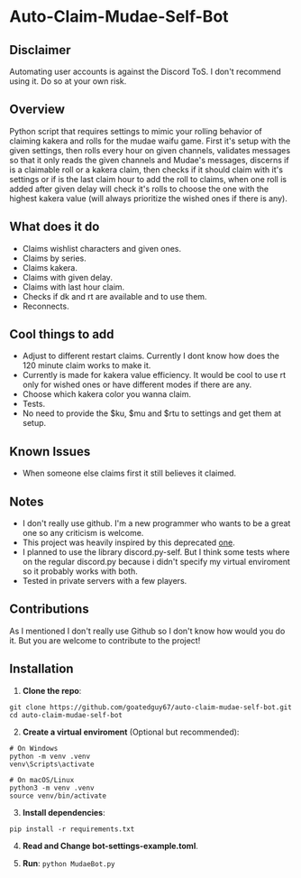 # Auto-Claim-Mudae-Self-Bot

## Disclaimer

Automating user accounts is against the Discord ToS. I don't recommend using it. Do so at your own risk.

## Overview

Python script that requires settings to mimic your rolling behavior of claiming kakera and rolls for the mudae waifu game. First it's setup with the given settings, then rolls every hour on given channels, validates messages so that it only reads the given channels and Mudae's messages, discerns if is a claimable roll or a kakera claim, then checks if it should claim with it's settings or if is the last claim hour to add the roll to claims, when one roll is added after given delay will check it's rolls to choose the one with the highest kakera value (will always prioritize the wished ones if there is any).

## What does it do

- Claims wishlist characters and given ones.
- Claims by series.
- Claims kakera.
- Claims with given delay.
- Claims with last hour claim.
- Checks if dk and rt are available and to use them.
- Reconnects.

## Cool things to add

- Adjust to different restart claims. Currently I dont know how does the 120 minute claim works to make it.
- Currently is made for kakera value efficiency. It would be cool to use rt only for wished ones or have different modes if there are any.
- Choose which kakera color you wanna claim.
- Tests.
- No need to provide the $ku, $mu and $rtu to settings and get them at setup.

## Known Issues

- When someone else claims first it still believes it claimed.

## Notes

- I don't really use github. I'm a new programmer who wants to be a great one so any criticism is welcome.
- This project was heavily inspired by this deprecated [one](https://github.com/vivinano/MudaeAutoBot).
- I planned to use the library discord.py-self. But I think some tests where on the regular discord.py because i didn't specify my virtual enviroment so it probably works with both.
- Tested in private servers with a few players.

## Contributions

As I mentioned I don't really use Github so I don't know how would you do it. But you are welcome to contribute to the project!

## Installation

1. **Clone the repo**:

```
git clone https://github.com/goatedguy67/auto-claim-mudae-self-bot.git
cd auto-claim-mudae-self-bot
```

2. **Create a virtual enviroment** (Optional but recommended):

```
# On Windows
python -m venv .venv
venv\Scripts\activate

# On macOS/Linux
python3 -m venv .venv
source venv/bin/activate
```

3. **Install dependencies**:

```
pip install -r requirements.txt
```

4. **Read and Change bot-settings-example.toml**.

5. **Run**:
   `python MudaeBot.py`
